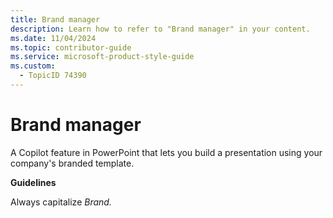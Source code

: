```yaml
---
title: Brand manager
description: Learn how to refer to "Brand manager" in your content.
ms.date: 11/04/2024
ms.topic: contributor-guide
ms.service: microsoft-product-style-guide
ms.custom:
  - TopicID 74390
---
```



# Brand manager

A Copilot feature in PowerPoint that lets you build a presentation using your company's branded template.

**Guidelines**

Always capitalize *Brand.*

